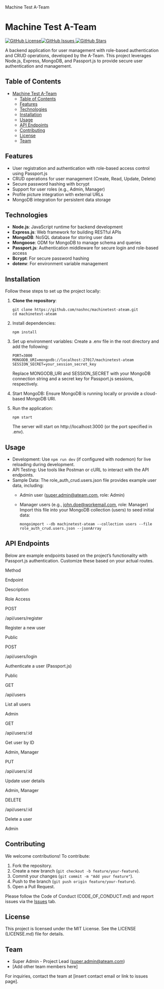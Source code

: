   Machine Test A-Team

Machine Test A-Team
===================

 [![GitHub License](https://img.shields.io/github/license/nashnc/machinetest-ateam)](https://github.com/nashnc/machinetest-ateam/blob/main/LICENSE)[![GitHub Issues](https://img.shields.io/github/issues/nashnc/machinetest-ateam) ](https://github.com/nashnc/machinetest-ateam/issues)[![GitHub Stars](https://img.shields.io/github/stars/nashnc/machinetest-ateam)](https://github.com/nashnc/machinetest-ateam/stargazers)

A backend application for user management with role-based authentication and CRUD operations, developed by the A-Team. This project leverages Node.js, Express, MongoDB, and Passport.js to provide secure user authentication and management.

Table of Contents
-----------------

- [Machine Test A-Team](#machine-test-a-team)
  - [Table of Contents](#table-of-contents)
  - [Features](#features)
  - [Technologies](#technologies)
  - [Installation](#installation)
  - [Usage](#usage)
  - [API Endpoints](#api-endpoints)
  - [Contributing](#contributing)
  - [License](#license)
  - [Team](#team)

Features
--------

*   User registration and authentication with role-based access control using Passport.js
*   CRUD operations for user management (Create, Read, Update, Delete)
*   Secure password hashing with bcrypt
*   Support for user roles (e.g., Admin, Manager)
*   Profile picture integration with external URLs
*   MongoDB integration for persistent data storage

Technologies
------------

*   **Node.js**: JavaScript runtime for backend development
*   **Express.js**: Web framework for building RESTful APIs
*   **MongoDB**: NoSQL database for storing user data
*   **Mongoose**: ODM for MongoDB to manage schema and queries
*   **Passport.js**: Authentication middleware for secure login and role-based access
*   **Bcrypt**: For secure password hashing
*   **dotenv**: For environment variable management

Installation
------------

Follow these steps to set up the project locally:

1.  **Clone the repository**:
    
        git clone https://github.com/nashnc/machinetest-ateam.git
        cd machinetest-ateam
        
    
2.  Install dependencies:
    
        npm install
    
3.  Set up environment variables: Create a .env file in the root directory and add the following:
    
        PORT=3000
        MONGODB_URI=mongodb://localhost:27017/machinetest-ateam
        SESSION_SECRET=your_session_secret_key
        
    
    Replace MONGODB\_URI and SESSION\_SECRET with your MongoDB connection string and a secret key for Passport.js sessions, respectively.
4.  Start MongoDB: Ensure MongoDB is running locally or provide a cloud-based MongoDB URI.
5.  Run the application:
    
        npm start
    
    The server will start on http://localhost:3000 (or the port specified in .env).

Usage
-----

*   Development: Use `npm run dev` (if configured with nodemon) for live reloading during development.
*   API Testing: Use tools like Postman or cURL to interact with the API endpoints.
*   Sample Data: The role\_auth\_crud.users.json file provides example user data, including:
    *   Admin user (super.admin@ateam.com, role: Admin)
    *   Manager users (e.g., john.doe@workemail.com, role: Manager) Import this file into your MongoDB collection (users) to seed initial data:
        
            mongoimport --db machinetest-ateam --collection users --file role_auth_crud.users.json --jsonArray
        

API Endpoints
-------------

Below are example endpoints based on the project’s functionality with Passport.js authentication. Customize these based on your actual routes.

Method

Endpoint

Description

Role Access

POST

/api/users/register

Register a new user

Public

POST

/api/users/login

Authenticate a user (Passport.js)

Public

GET

/api/users

List all users

Admin

GET

/api/users/:id

Get user by ID

Admin, Manager

PUT

/api/users/:id

Update user details

Admin, Manager

DELETE

/api/users/:id

Delete a user

Admin

Contributing
------------

We welcome contributions! To contribute:

1.  Fork the repository.
2.  Create a new branch (`git checkout -b feature/your-feature`).
3.  Commit your changes (`git commit -m "Add your feature"`).
4.  Push to the branch (`git push origin feature/your-feature`).
5.  Open a Pull Request.

Please follow the Code of Conduct (CODE\_OF\_CONDUCT.md) and report issues via the [Issues](https://github.com/nashnc/machinetest-ateam/issues) tab.

License
-------

This project is licensed under the MIT License. See the LICENSE (LICENSE.md) file for details.

Team
----

*   Super Admin - Project Lead (super.admin@ateam.com)
*   \[Add other team members here\]

For inquiries, contact the team at \[insert contact email or link to issues page\].
